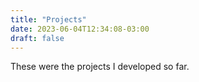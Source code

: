 ```yaml
---
title: "Projects"
date: 2023-06-04T12:34:08-03:00
draft: false
---
```


These were the projects I developed so far.
